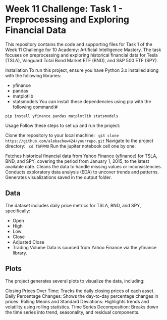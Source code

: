 # Week 11 Challenge: Task 1 - Preprocessing and Exploring Financial Data

This repository contains the code and supporting files for Task 1 of the Week 11 Challenge for 10 Academy: Artificial Intelligence Mastery. The task focuses on preprocessing and exploring historical financial data for Tesla (TSLA), Vanguard Total Bond Market ETF (BND), and S&P 500 ETF (SPY).

Installation
To run this project, ensure you have Python 3.x installed along with the following libraries:

- yfinance
- pandas
- matplotlib
- statsmodels
  You can install these dependencies using pip with the following command:#

`pip install yfinance pandas matplotlib statsmodels`

Usage
Follow these steps to set up and run the project:

Clone the repository to your local machine:
`
git clone https://github.com/alebachew424/yourrepo.git`
Navigate to the project directory:
`
cd TSFPMO`
Run the jupiter notebook cell one by one:

Fetches historical financial data from Yahoo Finance (yfinance) for TSLA, BND, and SPY, covering the period from January 1, 2015, to the latest available date.
Cleans the data to handle missing values or inconsistencies.
Conducts exploratory data analysis (EDA) to uncover trends and patterns.
Generates visualizations saved in the output folder.

## Data

The dataset includes daily price metrics for TSLA, BND, and SPY, specifically:

- Open
- High
- Low
- Close
- Adjusted Close
- Trading Volume
  Data is sourced from Yahoo Finance via the yfinance library.

## Plots

The project generates several plots to visualize the data, including:

Closing Prices Over Time: Tracks the daily closing prices of each asset.
Daily Percentage Changes: Shows the day-to-day percentage changes in prices.
Rolling Means and Standard Deviations: Highlights trends and volatility using rolling statistics.
Time Series Decomposition: Breaks down the time series into trend, seasonality, and residual components.
